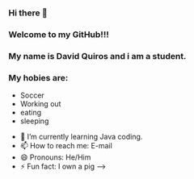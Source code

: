 ### Hi there 👋
### Welcome to my GitHub!!!

### My name is David Quiros and i am a student.
### My hobies are:

* Soccer
* Working out
* eating
* sleeping

- 🌱 I’m currently learning Java coding.
- 📫 How to reach me: E-mail
- 😄 Pronouns: He/Him
- ⚡ Fun fact: I own a pig
-->
